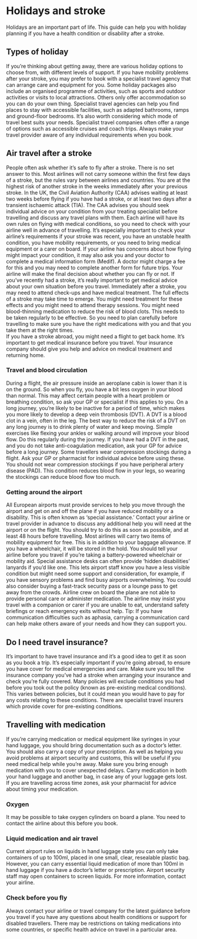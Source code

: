 # Holidays and stroke
Holidays are an important part of life. This guide can help you with holiday planning if you have a health condition or disability after a stroke.                                                      
## Types of holiday 
If you’re thinking about getting away, there are various holiday options to choose from, with different levels of support. 
If you have mobility problems after your stroke, you may prefer to book with a specialist travel agency that can arrange care and equipment for you. Some holiday packages also include an organised programme of activities, such as sports and outdoor activities or visits to local attractions. Others only offer accommodation so you can do your own thing. Specialist travel agencies can help you find places to stay with accessible facilities, such as adapted bathrooms, ramps and ground-floor bedrooms. 
It’s also worth considering which mode of travel best suits your needs. Specialist travel companies often offer a range of options such as accessible cruises and coach trips. Always make your travel provider aware of any individual requirements when you book.
## Air travel after a stroke
People often ask whether it’s safe to fly after a stroke. There is no set answer to this. Most airlines will not carry someone within the first few days of a stroke, but the rules vary between airlines and countries. 
You are at the highest risk of another stroke in the weeks immediately after your previous stroke. In the UK, the Civil Aviation Authority (CAA) advises waiting at least two weeks before flying if you have had a stroke, or at least two days after a transient ischaemic attack (TIA). The CAA advises you should seek individual advice on your condition from your treating specialist before travelling and discuss any travel plans with them. 
Each airline will have its own rules on flying with medical conditions, so you need to check with your airline well in advance of travelling.
It’s especially important to check your airline’s requirements if your stroke was recent, you have an unstable health condition, you have mobility requirements, or you need to bring medical equipment or a carer on board. If your airline has concerns about how flying might impact your condition, it may also ask you and your doctor to complete a medical information form (Medif). A doctor might charge a fee for this and you may need to complete another form for future trips. Your airline will make the final decision about whether you can fly or not.
If you’ve recently had a stroke, it’s really important to get medical advice about your own situation before you travel. Immediately after a stroke, you may need to attend check-ups and have medical treatment. The full effects of a stroke may take time to emerge. You might need treatment for these effects and you might need to attend therapy sessions. You might need blood-thinning medication to reduce the risk of blood clots. This needs to be taken regularly to be effective. So you need to plan carefully before travelling to make sure you have the right medications with you and that you take them at the right times.                                          
If you have a stroke abroad, you might need a flight to get back home. It’s important to get medical insurance before you travel. Your insurance company should give you help and advice on medical treatment and returning home.                                                   
### Travel and blood circulation
During a flight, the air pressure inside an aeroplane cabin is lower than it is on the ground. So when you fly, you have a bit less oxygen in your blood than normal. This may affect certain people with a heart problem or breathing condition, so ask your GP or specialist if this applies to you. 
On a long journey, you’re likely to be inactive for a period of time, which makes you more likely to develop a deep vein thrombosis (DVT). A DVT is a blood clot in a vein, often in the leg. 
The best way to reduce the risk of a DVT on any long journey is to drink plenty of water and keep moving. Simple exercises like flexing your ankles or walking around will improve your blood flow. Do this regularly during the journey. 
If you have had a DVT in the past, and you do not take anti-coagulation medication, ask your GP for advice before a long journey. 
Some travellers wear compression stockings during a flight. Ask your GP or pharmacist for individual advice before using these. You should not wear compression stockings if you have peripheral artery disease (PAD). This condition reduces blood flow in your legs, so wearing the stockings can reduce blood flow too much. 
### Getting around the airport
All European airports must provide services to help you move through the airport and get on and off the plane if you have reduced mobility or a disability. This is often known as ‘special assistance.’ Contact your airline or travel provider in advance to discuss any additional help you will need at the airport or on the flight. You should try to do this as soon as possible, and at least 48 hours before travelling.
Most airlines will carry two items of mobility equipment for free. This is in addition to your baggage allowance. If you have a wheelchair, it will be stored in the hold. You should tell your airline before you travel if you’re taking a battery-powered wheelchair or mobility aid. 
Special assistance desks can often provide ‘hidden disabilities’ lanyards if you’d like one. This lets airport staff know you have a less visible condition but might need some support and consideration, for example, if you have sensory problems and find busy airports overwhelming. You could also consider buying a fast-track security pass or a lounge pass to get away from the crowds. 
Airline crew on board the plane are not able to provide personal care or administer medication. The airline may insist you travel with a companion or carer if you are unable to eat, understand safety briefings or reach emergency exits without help. 
Tip: If you have communication difficulties such as aphasia, carrying a communication card can help make others aware of your needs and how they can support you.
## Do I need travel insurance? 
It’s important to have travel insurance and it’s a good idea to get it as soon as you book a trip. It’s especially important if you’re going abroad, to ensure you have cover for medical emergencies and care. 
Make sure you tell the insurance company you’ve had a stroke when arranging your insurance and check you’re fully covered. Many policies will exclude conditions you had before you took out the policy (known as pre-existing medical conditions).
This varies between policies, but it could mean you would have to pay for any costs relating to these conditions. There are specialist travel insurers which provide cover for pre-existing conditions.
## Travelling with medication
If you’re carrying medication or medical equipment like syringes in your hand luggage, you should bring documentation such as a doctor’s letter. You should also carry a copy of your prescription. As well as helping you avoid problems at airport security and customs, this will be useful if you need medical help while you’re away. Make sure you bring enough medication with you to cover unexpected delays. 
Carry medication in both your hand luggage and another bag, in case any of your luggage gets lost. If you are travelling across time zones, ask your pharmacist for advice about timing your medication. 
### Oxygen 
It may be possible to take oxygen cylinders on board a plane. You need to contact the airline about this before you book. 
### Liquid medication and air travel 
Current airport rules on liquids in hand luggage state you can only take containers of up to 100ml, placed in one small, clear, resealable plastic bag. However, you can carry essential liquid medication of more than 100ml in hand luggage if you have a doctor’s letter or prescription. Airport security staff may open containers to screen liquids. For more information, contact your airline. 
### Check before you fly 
Always contact your airline or travel company for the latest guidance before you travel if you have any questions about health conditions or support for disabled travellers.
There may be restrictions on taking medications into some countries, or specific health advice on travel in a particular area.                                                      
                  
                                                    
                 
                
                                           
                                     
                                  
